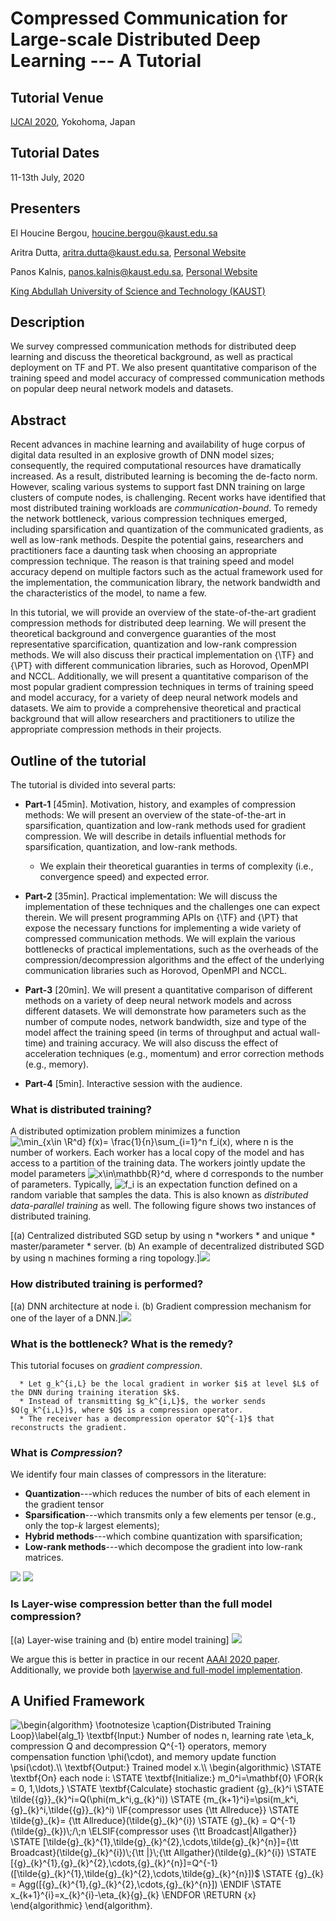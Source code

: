 # Compressed Communication for Large-scale Distributed Deep Learning --- A Tutorial

## Tutorial Venue 
[IJCAI 2020](https://ijcai20.org/), Yokohoma, Japan

## Tutorial Dates 
11-13th July, 2020 

## Presenters 
El Houcine Bergou, <houcine.bergou@kaust.edu.sa>

Aritra Dutta, <aritra.dutta@kaust.edu.sa>, [Personal Website](https://www.aritradutta.com/)

Panos Kalnis, <panos.kalnis@kaust.edu.sa>, [Personal Website](https://cloud.kaust.edu.sa/Pages/Kalnis.aspx)

[King Abdullah University of Science and Technology (KAUST)](https://www.kaust.edu.sa/en)


## Description
We survey compressed communication methods for distributed deep learning and discuss the theoretical background, as well as practical deployment on TF and PT. We also present quantitative comparison of the training speed and model accuracy of compressed communication methods on popular deep neural network models and datasets.

## Abstract 
Recent advances in machine learning and availability of huge corpus of digital data resulted in an explosive growth of DNN model sizes; consequently, the required computational resources have dramatically increased. As a result, distributed learning is becoming the de-facto norm. However, scaling various systems to support fast DNN training on large clusters of compute nodes, is  challenging. Recent works have identified that most distributed training workloads are *communication-bound*. To remedy the network bottleneck, various compression techniques emerged, including sparsification and quantization of the communicated gradients, as well as low-rank methods. Despite the potential gains, researchers and practitioners face a daunting task when choosing an appropriate compression technique. The reason is that training speed and model accuracy depend on multiple factors such as the actual framework used for the implementation, the communication library, the network bandwidth and the characteristics of the model, to name a few. 

In this tutorial, we will provide an overview of the state-of-the-art gradient compression methods for distributed deep learning. We will present the theoretical background and convergence guaranties of the most representative sparcification, quantization and low-rank compression methods. We will also discuss their practical implementation on {\TF} and {\PT} with different communication libraries, such as Horovod, OpenMPI and NCCL. Additionally, we will present a quantitative comparison of the most popular gradient compression techniques in terms of training speed and model accuracy, for a variety of deep neural network models and datasets. We aim to provide a comprehensive theoretical and practical background that will allow researchers and practitioners to utilize the appropriate compression methods in their projects. 


## Outline of the tutorial

The tutorial is divided into several parts:

* **Part-1** [45min]. Motivation, history, and examples of compression methods: We will present an overview of the state-of-the-art in sparsification, quantization and low-rank methods used for gradient compression. We will describe in details influential methods for sparsification, quantization, and low-rank methods. 

    * We explain their theoretical guaranties in terms of complexity (i.e., convergence speed) and expected error. 
  
* **Part-2** [35min]. Practical implementation: We will discuss the implementation of these techniques and the challenges one can expect therein. We will  present programming APIs on {\TF} and {\PT} that expose the necessary functions for implementing a wide variety of compressed communication methods. We will explain the various bottlenecks of practical implementations, such as the overheads of the compression/decompression algorithms and the effect of the underlying communication libraries such as Horovod, OpenMPI and NCCL. 

* **Part-3** [20min]. We will present a quantitative comparison of different methods on a variety of deep neural network models and across different datasets. We will demonstrate how parameters such as the number of compute nodes, network bandwidth, size and type of the model affect the training speed (in terms of throughput and actual wall-time) and training accuracy. We will also discuss the effect of acceleration techniques (e.g., momentum) and error correction methods (e.g., memory). 
    
 * **Part-4** [5min]. Interactive session with the audience. 

### What is distributed training? 

A distributed optimization problem minimizes a function 
<img  src ="http://tex.s2cms.ru/svg/%24%24%5Cmin_%7Bx%5Cin%20%5CR%5Ed%7D%20f(x)%3D%20%5Cfrac%7B1%7D%7Bn%7D%5Csum_%7Bi%3D1%7D%5En%20f_i(x)%24%24," alt= "\min_{x\in \R^d} f(x)= \frac{1}{n}\sum_{i=1}^n f_i(x)," />
where n is the number of workers. Each worker has a local copy of the model and has access to a partition of the training data. The workers jointly update the model parameters <img src="http://tex.s2cms.ru/svg/x%5Cin%5Cmathbb%7BR%7D%5Ed" alt = "x\in\mathbb{R}^d"/>, where d corresponds to the number of parameters. Typically, <img src="http://tex.s2cms.ru/svg/f_i" alt = "f_i"/> is an expectation function defined on a random variable that samples the data. This is also known as *distributed data-parallel training* as well. The following figure shows two instances of distributed training. 


[(a) Centralized distributed SGD setup by using n *workers * and unique * master/parameter * server. (b) An example of decentralized distributed SGD by using n machines forming a ring topology.]<img src="Images/Distributed.png"> 

### How distributed training is performed? 

[(a) DNN architecture at node i. (b) Gradient compression mechanism for one of the layer of a DNN.]<img src="Images/DNN.png"> 

### What is the bottleneck? What is the remedy? 

This tutorial focuses on *gradient compression*. 
      
      * Let g_k^{i,L} be the local gradient in worker $i$ at level $L$ of the DNN during training iteration $k$. 
      * Instead of transmitting $g_k^{i,L}$, the worker sends $Q(g_k^{i,L})$, where $Q$ is a compression operator. 
      * The receiver has a decompression operator $Q^{-1}$ that reconstructs the gradient. 

### What is *Compression*?

We identify four main classes of compressors in the literature: 
* **Quantization**---which reduces the number of bits of each element in the gradient tensor 
* **Sparsification**---which transmits only a few elements per tensor (e.g., only the top-$k$ largest elements);
* **Hybrid methods**---which combine quantization with sparsification;
* **Low-rank methods**---which decompose the gradient into low-rank matrices.

<img src="Images/ieee.png"> <img src="Images/topk.png"> 
      

### Is Layer-wise compression better than the full model compression? 

[(a) Layer-wise training and (b) entire model training]
<img src="Images/Layerwise.png"> 

We argue this is better in practice in our recent [AAAI 2020 paper](https://www.aritradutta.com/uploads/1/1/8/8/118819584/main.pdf). Additionally, we provide both [layerwise and full-model implementation](https://github.com/sands-lab/layer-wise-aaai20). 




## A Unified Framework

<img src="http://tex.s2cms.ru/svg/%5Cbegin%7Balgorithm%7D%0A%5Cfootnotesize%0A%5Ccaption%7BDistributed%20Training%20Loop%7D%5Clabel%7Balg_1%7D%0A%5Ctextbf%7BInput%3A%7D%20Number%20of%20nodes%20%24n%24%2C%20learning%20rate%20%24%5Ceta_k%24%2C%20compression%20%24Q%24%20and%20decompression%20%24Q%5E%7B-1%7D%24%20operators%2C%20memory%20compensation%20function%20%24%5Cphi(%5Ccdot)%24%2C%20and%20memory%20update%20function%20%24%5Cpsi(%5Ccdot)%24.%5C%5C%0A%5Ctextbf%7BOutput%3A%7D%20Trained%20model%20%24x%24.%5C%5C%0A%5Cbegin%7Balgorithmic%7D%0A%5CSTATE%20%5Ctextbf%7BOn%7D%20each%20node%20%24i%24%3A%0A%5CSTATE%20%5Ctextbf%7BInitialize%3A%7D%20%24m_0%5Ei%3D%5Cmathbf%7B0%7D%24%20%5CCOMMENT%7Bvector%20of%20zeros%7D%0A%5CFOR%7B%24k%20%3D%200%2C%201%2C%5Cldots%2C%24%7D%0A%5CSTATE%20%5Ctextbf%7BCalculate%7D%20stochastic%20gradient%20%24%7Bg%7D_%7Bk%7D%5Ei%24%0A%5CSTATE%20%24%5Ctilde%7B%7Bg%7D%7D_%7Bk%7D%5Ei%3DQ(%5Cphi(m_k%5Ei%2Cg_%7Bk%7D%5Ei))%24%0A%5CSTATE%20%24%7Bm_%7Bk%2B1%7D%5Ei%7D%3D%5Cpsi(m_k%5Ei%2C%7Bg%7D_%7Bk%7D%5Ei%2C%5Ctilde%7B%7Bg%7D%7D_%7Bk%7D%5Ei)%24%0A%0A%5CIF%7Bcompressor%20uses%20%7B%5Ctt%20Allreduce%7D%7D%0A%5CSTATE%20%24%5Ctilde%7Bg%7D_%7Bk%7D%3D%20%7B%5Ctt%20Allreduce%7D(%5Ctilde%7Bg%7D_%7Bk%7D%5E%7Bi%7D)%24%0A%5CSTATE%20%24%7Bg%7D_%7Bk%7D%20%3D%20Q%5E%7B-1%7D(%5Ctilde%7Bg%7D_%7Bk%7D)%5C%3B%2F%5C%3Bn%24%0A%0A%5CELSIF%7Bcompressor%20uses%20%7B%5Ctt%20Broadcast%7CAllgather%7D%7D%0A%5CSTATE%20%24%5B%5Ctilde%7Bg%7D_%7Bk%7D%5E%7B1%7D%2C%5Ctilde%7Bg%7D_%7Bk%7D%5E%7B2%7D%2C%5Ccdots%2C%5Ctilde%7Bg%7D_%7Bk%7D%5E%7Bn%7D%5D%3D%7B%5Ctt%20Broadcast%7D(%5Ctilde%7Bg%7D_%7Bk%7D%5E%7Bi%7D)%5C%3B%7B%5Ctt%20%7C%7D%5C%3B%7B%5Ctt%20Allgather%7D(%5Ctilde%7Bg%7D_%7Bk%7D%5E%7Bi%7D)%24%0A%5CSTATE%20%24%5B%7Bg%7D_%7Bk%7D%5E%7B1%7D%2C%7Bg%7D_%7Bk%7D%5E%7B2%7D%2C%5Ccdots%2C%7Bg%7D_%7Bk%7D%5E%7Bn%7D%5D%3DQ%5E%7B-1%7D(%5B%5Ctilde%7Bg%7D_%7Bk%7D%5E%7B1%7D%2C%5Ctilde%7Bg%7D_%7Bk%7D%5E%7B2%7D%2C%5Ccdots%2C%5Ctilde%7Bg%7D_%7Bk%7D%5E%7Bn%7D%5D)%24%0A%5CSTATE%20%24%7Bg%7D_%7Bk%7D%20%3D%20Agg(%5B%7Bg%7D_%7Bk%7D%5E%7B1%7D%2C%7Bg%7D_%7Bk%7D%5E%7B2%7D%2C%5Ccdots%2C%7Bg%7D_%7Bk%7D%5E%7Bn%7D%5D)%24%0A%0A%25%20%5CELSIF%7Bcommunication%20is%20%7B%5Ctt%20Push%5C%26Pull%7D%7D%0A%25%20%5CSTATE%20%5Chspace%7B5mm%7D%5Ctextbf%7BOn%7D%20each%20node%20%24i%24%3A%0A%25%20%5CSTATE%20%5Chspace%7B10mm%7D%24%7B%5Ctt%20Push%7D(%5Ctilde%7Bg%7D_%7Bk%7D%5E%7Bi%7D)%24%0A%0A%25%20%5CSTATE%20%5Chspace%7B5mm%7D%5Ctextbf%7BOn%7D%20Master%3A%0A%25%20%5CSTATE%20%5Chspace%7B10mm%7D%24%5B%7Bg%7D_%7Bk%7D%5E%7B1%7D%2C%7Bg%7D_%7Bk%7D%5E%7B2%7D%2C%7Bg%7D_%7Bk%7D%5E%7B3%7D%2C%5Ccdots%5D%3DQ_%7BW%7D%5E%7B-1%7D(%5B%5Ctilde%7Bg%7D_%7Bk%7D%5E%7B1%7D%2C%5Ctilde%7Bg%7D_%7Bk%7D%5E%7B2%7D%2C%5Ctilde%7Bg%7D_%7Bk%7D%5E%7B3%7D%2C%5Ccdots%5D)%24%0A%25%20%5CSTATE%20%5Chspace%7B10mm%7D%24%7Bg%7D_%7Bk%7D%20%3D%20%7B%5Ctt%20Allgather%7D(%5B%7Bg%7D_%7Bk%7D%5E%7B1%7D%2C%7Bg%7D_%7Bk%7D%5E%7B2%7D%2C%7Bg%7D_%7Bk%7D%5E%7B3%7D%2C%5Ccdots%5D)%24%0A%25%20%5CSTATE%20%5Chspace%7B10mm%7D%24%7B%5Ctilde%7Bg%7D_%7Bk%7D%3DQ_%7BM%7D%5Cleft(%5Cphi_%7BM%7D%5Cleft(m_%7Bk%7D%2C%20g_%7Bk%7D%5Cright)%5Cright)%7D%24%0A%25%20%5CSTATE%20%5Chspace%7B10mm%7D%24%7Bm_%7Bk%2B1%7D%3D%5Cpsi_%7BM%7D%5Cleft(m_%7Bk%7D%2C%20g_%7Bk%7D%2C%20%5Ctilde%7Bg%7D_%7Bk%7D%5Cright)%7D%24%0A%0A%25%20%5CSTATE%20%5Chspace%7B5mm%7D%5Ctextbf%7BOn%7D%20each%20node%20%24i%24%3A%0A%25%20%5CSTATE%20%5Chspace%7B10mm%7D%24%5Ctilde%7Bg%7D_%7Bk%7D%3D%20%7B%5Ctt%20Pull%7D(%5Ctilde%7Bg%7D_%7Bk%7D)%24%0A%25%20%5CSTATE%20%5Chspace%7B10mm%7D%24%7Bg%7D_%7Bk%7D%20%3D%20Q_%7BM%7D%5E%7B-1%7D(%5Ctilde%7Bg%7D_%7Bk%7D)%24%0A%25%20%5CSTATE%20%5Chspace%7B10mm%7D%24x_%7Bk%2B1%7D%5E%7Bi%7D%3Dx_%7Bk%7D%5E%7Bi%7D-%5Ceta_%7Bk%7D%7Bg%7D_%7Bk%7D%24%0A%5CENDIF%0A%5CSTATE%20%24x_%7Bk%2B1%7D%5E%7Bi%7D%3Dx_%7Bk%7D%5E%7Bi%7D-%5Ceta_%7Bk%7D%7Bg%7D_%7Bk%7D%24%0A%5CENDFOR%0A%5CRETURN%20%24%7Bx%7D%24%20%5CCOMMENT%7Beach%20node%20has%20the%20same%20view%20of%20the%20model%7D%0A%5Cend%7Balgorithmic%7D%20%20%0A%5Cend%7Balgorithm%7D." alt = "\begin{algorithm}
\footnotesize
\caption{Distributed Training Loop}\label{alg_1}
\textbf{Input:} Number of nodes n, learning rate \eta_k, compression Q and decompression Q^{-1} operators, memory compensation function \phi(\cdot), and memory update function \psi(\cdot).\\
\textbf{Output:} Trained model x.\\
\begin{algorithmic}
\STATE \textbf{On} each node i:
\STATE \textbf{Initialize:} m_0^i=\mathbf{0}
\FOR{k = 0, 1,\ldots,}
\STATE \textbf{Calculate} stochastic gradient {g}_{k}^i
\STATE \tilde{{g}}_{k}^i=Q(\phi(m_k^i,g_{k}^i))
\STATE {m_{k+1}^i}=\psi(m_k^i,{g}_{k}^i,\tilde{{g}}_{k}^i)
\IF{compressor uses {\tt Allreduce}}
\STATE \tilde{g}_{k}= {\tt Allreduce}(\tilde{g}_{k}^{i})
\STATE {g}_{k} = Q^{-1}(\tilde{g}_{k})\;/\;n
\ELSIF{compressor uses {\tt Broadcast|Allgather}}
\STATE [\tilde{g}_{k}^{1},\tilde{g}_{k}^{2},\cdots,\tilde{g}_{k}^{n}]={\tt Broadcast}(\tilde{g}_{k}^{i})\;{\tt |}\;{\tt Allgather}(\tilde{g}_{k}^{i})
\STATE [{g}_{k}^{1},{g}_{k}^{2},\cdots,{g}_{k}^{n}]=Q^{-1}([\tilde{g}_{k}^{1},\tilde{g}_{k}^{2},\cdots,\tilde{g}_{k}^{n}])$
\STATE {g}_{k} = Agg([{g}_{k}^{1},{g}_{k}^{2},\cdots,{g}_{k}^{n}])
\ENDIF
\STATE x_{k+1}^{i}=x_{k}^{i}-\eta_{k}{g}_{k}
\ENDFOR
\RETURN {x} 
\end{algorithmic}  
\end{algorithm}."/>
